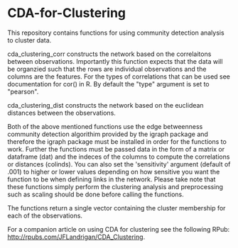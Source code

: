 # CDA-for-Clustering

This repository contains functions for using community detection analysis to cluster data.

cda_clustering_corr constructs the network based on the correlaitons between observations. Importantly this function expects that the data will be organzied such that the rows are individual observations and the columns are the features. For the types of correlations that can be used see documentation for cor() in R. By default the "type" argument is set to "pearson". 

cda_clustering_dist constructs the network based on the euclidean distances between the observations. 

Both of the above mentioned functions use the edge betweenness community detection algorithim provided by the igraph package and therefore the igraph package must be installed in order for the functions to work. Further the functions must be passed data in the form of a matrix or dataframe (dat) and the indeces of the columns to compute the correlations or distances (colinds). You can also set the 'sensitivity' argument (default of .001) to higher or lower values depending on how sensitive you want the function to be when defining links in the network. Please take note that these functions simply perform the clustering analysis and preprocessing such as scaling should be done before calling the functions.

The functions return a single vector containing the cluster membership for each of the observations. 

For a companion article on using CDA for clustering see the following RPub: http://rpubs.com/JFLandrigan/CDA_Clustering. 
